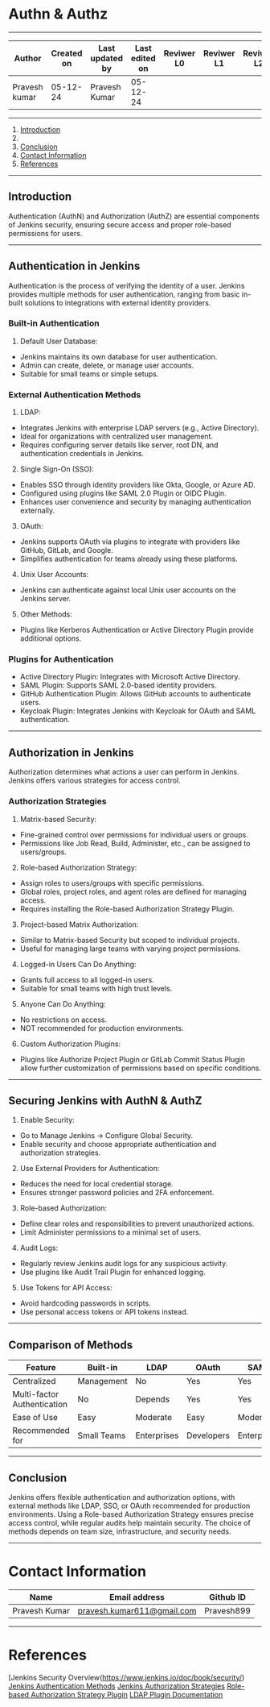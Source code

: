 
# Authn & Authz
---
| **Author** | **Created on** | **Last updated by** | **Last edited on** | **Reviwer L0** |**Reviwer L1** |**Reviwer L2** |
|------------|----------------|----------------------|---------------------|---------------|---------------|---------------|
| Pravesh kumar      | 05-12-24      | Pravesh Kumar             | 05-12-24           |  | | |     

---

1. [Introduction](#introduction)
2. 
4. [Conclusion](#conclusion)
5. [Contact Information](#contact-information)
6. [References](#references)

---

## Introduction

Authentication (AuthN) and Authorization (AuthZ) are essential components of Jenkins security, ensuring secure access and proper role-based permissions for users.

---
## Authentication in Jenkins

Authentication is the process of verifying the identity of a user. Jenkins provides multiple methods for user authentication, ranging from basic in-built solutions to integrations with external identity providers.

### Built-in Authentication

1. Default User Database:
- Jenkins maintains its own database for user authentication.
- Admin can create, delete, or manage user accounts.
- Suitable for small teams or simple setups.

### External Authentication Methods
1. LDAP:

- Integrates Jenkins with enterprise LDAP servers (e.g., Active Directory).
- Ideal for organizations with centralized user management.
- Requires configuring server details like server, root DN, and authentication credentials in Jenkins.

2. Single Sign-On (SSO):

- Enables SSO through identity providers like Okta, Google, or Azure AD.
- Configured using plugins like SAML 2.0 Plugin or OIDC Plugin.
- Enhances user convenience and security by managing authentication externally.

3. OAuth:

- Jenkins supports OAuth via plugins to integrate with providers like GitHub, GitLab, and Google.
- Simplifies authentication for teams already using these platforms.

4. Unix User Accounts:

- Jenkins can authenticate against local Unix user accounts on the Jenkins server.

5. Other Methods:

- Plugins like Kerberos Authentication or Active Directory Plugin provide additional options.
  
### Plugins for Authentication

- Active Directory Plugin: Integrates with Microsoft Active Directory.
- SAML Plugin: Supports SAML 2.0-based identity providers.
- GitHub Authentication Plugin: Allows GitHub accounts to authenticate users.
- Keycloak Plugin: Integrates Jenkins with Keycloak for OAuth and SAML authentication.

---

## Authorization in Jenkins

Authorization determines what actions a user can perform in Jenkins. Jenkins offers various strategies for access control.

### Authorization Strategies
1. Matrix-based Security:

- Fine-grained control over permissions for individual users or groups.
- Permissions like Job Read, Build, Administer, etc., can be assigned to users/groups.

2. Role-based Authorization Strategy:

- Assign roles to users/groups with specific permissions.
- Global roles, project roles, and agent roles are defined for managing access.
- Requires installing the Role-based Authorization Strategy Plugin.

3. Project-based Matrix Authorization:

- Similar to Matrix-based Security but scoped to individual projects.
- Useful for managing large teams with varying project permissions.

4. Logged-in Users Can Do Anything:

- Grants full access to all logged-in users.
- Suitable for small teams with high trust levels.

5. Anyone Can Do Anything:

- No restrictions on access.
- NOT recommended for production environments.

6. Custom Authorization Plugins:

- Plugins like Authorize Project Plugin or GitLab Commit Status Plugin allow further customization of permissions based on specific conditions.
---

## Securing Jenkins with AuthN & AuthZ
1. Enable Security:

- Go to Manage Jenkins → Configure Global Security.
- Enable security and choose appropriate authentication and authorization strategies.

2. Use External Providers for Authentication:

- Reduces the need for local credential storage.
- Ensures stronger password policies and 2FA enforcement.

3. Role-based Authorization:

- Define clear roles and responsibilities to prevent unauthorized actions.
- Limit Administer permissions to a minimal set of users.

4. Audit Logs:

- Regularly review Jenkins audit logs for any suspicious activity.
- Use plugins like Audit Trail Plugin for enhanced logging.

5. Use Tokens for API Access:

- Avoid hardcoding passwords in scripts.
- Use personal access tokens or API tokens instead.

---

## Comparison of Methods

|Feature	|Built-in|	LDAP	|OAuth	|SAML|	Unix|
|---|---|---|---|----|----|
|Centralized |Management	|No|	Yes	|Yes	|Yes	|No|
|Multi-factor Authentication|	No	|Depends	|Yes|	Yes|	No|
|Ease of Use	|Easy	|Moderate|	Easy|	Moderate|	Moderate|
|Recommended for	|Small Teams|	Enterprises|	Developers	|Enterprises	|Unix| Servers|

---
## Conclusion

Jenkins offers flexible authentication and authorization options, with external methods like LDAP, SSO, or OAuth recommended for production environments. Using a Role-based Authorization Strategy ensures precise access control, while regular audits help maintain security. The choice of methods depends on team size, infrastructure, and security needs.

---
# Contact Information

| **Name** | **Email address**            | **Github ID**
|----------|-------------------------------|-------------------|
| Pravesh Kumar    |  pravesh.kumar611@gmail.com           | Pravesh899 |

---

# References

[Jenkins Security Overview(https://www.jenkins.io/doc/book/security/)
[Jenkins Authentication Methods](https://www.jenkins.io/doc/book/security/authentication/)
[Jenkins Authorization Strategies](https://www.jenkins.io/doc/book/security/authorization/)
[Role-based Authorization Strategy Plugin](https://plugins.jenkins.io/role-strategy/)
[LDAP Plugin Documentation](https://plugins.jenkins.io/ldap/)
